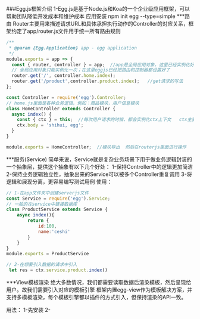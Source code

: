 ###Egg.js框架介绍
    1-Egg.js是基于Node.js和Koa的一个企业级应用框架，可以帮助团队降低开发成本和维护成本
    应用安装
        npm init egg --type=simple
***路由
    Router主要用来描述请求URL和具体承担执行动作的Controller的对应关系，框架约定了app/router.js文件用于统一所有路由规则

```js
/**
 * @param {Egg.Application} app - egg application
 */
module.exports = app => {
  const { router, controller } = app;  //app是全局应用对象，这里已经实例化好了，
  // 全局应用对象只能实例化一次；在这里eggjs已经把路由和控制器都设置好了
  router.get('/', controller.home.index);
  router.get('/product',controller.product.index);   //get请求的写法
};
```

```js
const Controller = require('egg').Controller;
// home.js里面是各种业务逻辑，例如：商品模块，用户信息模块
class HomeController extends Controller {
  async index() {
    const { ctx } = this;  //每次用户请求的时候，都会实例化ctx上下文   ctx主要是处理用户请求的信息，操作返回的内容
    ctx.body = 'shihui, egg';
  }
}

module.exports = HomeController;  //模块导出  然后在routerjs里面进行操作

```

***服务(Service)
    简单来说，Service就是复杂业务场景下用于做业务逻辑封装的一个抽象层，提供这个抽象有以下几个好处：
        1-保持Controller中的逻辑更加简洁
        2-保持业务逻辑独立性，抽象出来的Service可以被多个Controller重复调用
        3-将逻辑和展现分离，更容易编写测试用例
    使用：
        
```js
// 1-在app文件夹中创建serverjs文件
const Service = require('egg').Service;
// 一般的在service中链接数据库
class ProductService extends Service {
    async index(){
        return {
            id:100,
            name:'ceshi'
        }
    }
}
module.exports = ProductService

// 2-在想要引入数据的请求中引入
 let res = ctx.service.product.index()
```

***View模板渲染
    绝大多数情况，我们都需要读取数据后渲染模板，然后呈现给用户。故我们需要引入对应的模板引擎
    框架内置egg-view作为模板解决方案，并支持多模板渲染，每个模板引擎都以插件的方式引入，但保持渲染的API一致。

用法：
    1-先安装
    2-
